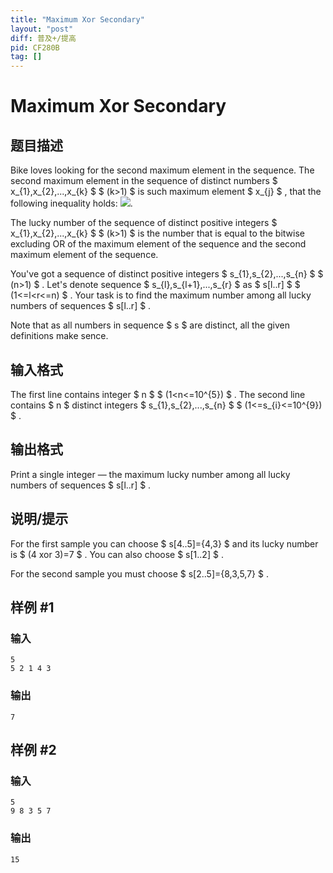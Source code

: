 ```yaml
---
title: "Maximum Xor Secondary"
layout: "post"
diff: 普及+/提高
pid: CF280B
tag: []
---
```


# Maximum Xor Secondary

## 题目描述

Bike loves looking for the second maximum element in the sequence. The second maximum element in the sequence of distinct numbers $ x_{1},x_{2},...,x_{k} $ $ (k&gt;1) $ is such maximum element $ x_{j} $ , that the following inequality holds: ![](https://cdn.luogu.com.cn/upload/vjudge_pic/CF280B/cbffb592db1e3f6cc63c23bba8878833c080a3b3.png).

The lucky number of the sequence of distinct positive integers $ x_{1},x_{2},...,x_{k} $ $ (k&gt;1) $ is the number that is equal to the bitwise excluding OR of the maximum element of the sequence and the second maximum element of the sequence.

You've got a sequence of distinct positive integers $ s_{1},s_{2},...,s_{n} $ $ (n&gt;1) $ . Let's denote sequence $ s_{l},s_{l+1},...,s_{r} $ as $ s[l..r] $ $ (1<=l&lt;r<=n) $ . Your task is to find the maximum number among all lucky numbers of sequences $ s[l..r] $ .

Note that as all numbers in sequence $ s $ are distinct, all the given definitions make sence.

## 输入格式

The first line contains integer $ n $ $ (1&lt;n<=10^{5}) $ . The second line contains $ n $ distinct integers $ s_{1},s_{2},...,s_{n} $ $ (1<=s_{i}<=10^{9}) $ .

## 输出格式

Print a single integer — the maximum lucky number among all lucky numbers of sequences $ s[l..r] $ .

## 说明/提示

For the first sample you can choose $ s[4..5]={4,3} $ and its lucky number is $ (4 xor 3)=7 $ . You can also choose $ s[1..2] $ .

For the second sample you must choose $ s[2..5]={8,3,5,7} $ .

## 样例 #1

### 输入

```
5
5 2 1 4 3

```

### 输出

```
7

```

## 样例 #2

### 输入

```
5
9 8 3 5 7

```

### 输出

```
15

```

